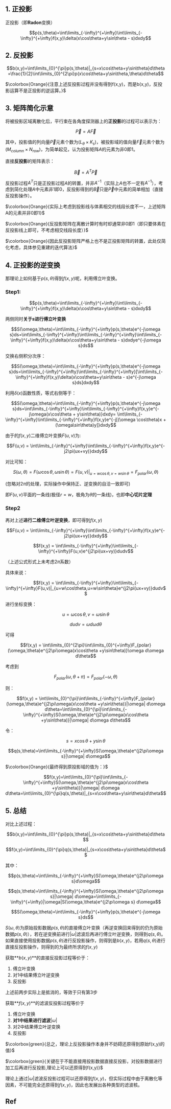 ## 1. 正投影

正投影（即**Radon**变换）

$$p(s,\theta)=\int\limits_{-\infty}^{+\infty}\int\limits_{-\infty}^{+\infty}f(x,y)\delta(x\cos\theta+y\sin\theta - s)dxdy$$

## 2. 反投影

$$b(x,y)=\int\limits_{0}^{\pi}p(s,\theta)|_{s=x\cos\theta+y\sin\theta}d\theta=\frac{1}{2}\int\limits_{0}^{2\pi}p(x\cos\theta+y\sin\theta,\theta)d\theta$$

$\colorbox{Orange}{注意上述反投影过程并没有得到f(x,y)，而是b(x,y)，反投影运算不是正投影的逆运算。}$

## 3. 矩阵简化示意

将被投影区域离散化后，平行束在各角度探测器上的**正投影**的过程可以表示为：

$$\vec{P}=A\vec{F}$$

其中，投影值的列向量$\vec{P}$元素个数为$(L_{\theta}\times K_{s})$，被投影域的值向量$\vec{F}$元素个数为$(M_{column}\times N_{row})$，为简单起见，认为投影矩阵$A$的元素为非0即1。

直接**反投影**的矩阵表示：

$$\vec{B}=A^T\vec{P}$$

反投影过程$A^T$只是正投影过程$A$的转置，并非$A^{-1}$（实际上$A$也不一定有$A^{-1}$），考虑到简化处理$A$中元素非1即0，反投影得到的$\vec{B}$只是$\vec{P}$中元素的简单相加（直接反投影操作）。

$\colorbox{Orange}{实际上考虑到投影线与体素相交的线段长度不一，上述矩阵A的元素并非0即1}$

$\colorbox{Orange}{反投影矩阵在离散计算时有时却通常非0即1（即只要体素在反投影线上即可，不考虑相交线段长度）}$

$\colorbox{Orange}{因此反投影矩阵严格上也不是正投影矩阵的转置，此处仅简化考虑，具体参见重建的迭代算法}$

## 4. 正投影的逆变换

那理论上如何基于$p(s,\theta)$得到$f(x,y)$呢，利用傅立叶变换。

### Step1:

$$p(s,\theta)=\int\limits_{-\infty}^{+\infty}\int\limits_{-\infty}^{+\infty}f(x,y)\delta(x\cos\theta+y\sin\theta - s)dxdy$$

两侧同时**关于$s$进行傅立叶变换**

$$S(\omega,\theta)=\int\limits_{-\infty}^{+\infty}p(s,\theta)e^{-j\omega s}ds=\int\limits_{-\infty}^{+\infty}\int\limits_{-\infty}^{+\infty}\int\limits_{-\infty}^{+\infty}f(x,y)\delta(x\cos\theta+y\sin\theta - s)dxdye^{-j\omega s}ds$$

交换右侧积分次序：

$$S(\omega,\theta)=\int\limits_{-\infty}^{+\infty}p(s,\theta)e^{-j\omega s}ds=\int\limits_{-\infty}^{+\infty}\int\limits_{-\infty}^{+\infty}[\int\limits_{-\infty}^{+\infty}f(x,y)\delta(x\cos\theta+y\sin\theta - s)e^{-j\omega s}ds]dxdy$$

利用$\delta(x)$函数性质，等式右侧等于：

$$S(\omega,\theta)=\int\limits_{-\infty}^{+\infty}p(s,\theta)e^{-j\omega s}ds=\int\limits_{-\infty}^{+\infty}\int\limits_{-\infty}^{+\infty}f(x,y)e^{-j\omega(x\cos\theta + y\sin\theta)}dxdy= \int\limits_{-\infty}^{+\infty}\int\limits_{-\infty}^{+\infty}f(x,y)e^{-j[(\omega \cos\theta)x +(\omega\sin\theta)y]}dxdy$$

由于的$f(x,y)$二维傅立叶变换$F(u,v)$为:

$$F(u,v) = \int\limits_{-\infty}^{+\infty}\int\limits_{-\infty}^{+\infty}f(x,y)e^{-j2\pi(ux+vy)}dxdy$$

对比可知：

$$S(\omega,\theta) = F(\omega \cos\theta,\omega \sin\theta)=F(u,v)|_{u=w\cos\theta,v=w\sin\theta}=F_{polar}(\omega,\theta)$$

(忽略对$2\pi$的处理，实际操作中保持正、逆变换的自洽一致即可)

即$F(u,v)$平面的一条线(极径$r =w$，极角为$\theta$的一条线)，也即**中心切片定理**

### Step2

再对上述**进行二维傅立叶逆变换**，即可得到$f(x,y)$

$$F(u,v) = \int\limits_{-\infty}^{+\infty}\int\limits_{-\infty}^{+\infty}f(x,y)e^{-j2\pi(ux+vy)}dxdy$$

$$f(x,y) = \int\limits_{-\infty}^{+\infty}\int\limits_{-\infty}^{+\infty}F(u,v)e^{j2\pi(ux+vy)}dudv$$

（上述公式形式上未考虑$2\pi$系数）

具体来说：

$$f(x,y) = \int\limits_{-\infty}^{+\infty}\int\limits_{-\infty}^{+\infty}F(u,v)|_{u=w\cos\theta,u=w\sin\theta}e^{j2\pi(ux+vy)}dudv$$

进行坐标变换：

$$u=\omega\cos\theta,v=\omega\sin\theta$$

$$dudv = \omega d\omega d\theta$$

可得

$$f(x,y) = \int\limits_{0}^{2\pi}\int\limits_{0}^{+\infty}F_{polar}(\omega,\theta)e^{j2\pi\omega(x\cos\theta +y\sin\theta)}\omega d\omega d\theta$$

考虑到

$$F_{polar}(\omega,\theta + \pi) = F_{polar}(-\omega,\theta)$$

则：

$$f(x,y) = \int\limits_{0}^{\pi}\int\limits_{-\infty}^{+\infty}F_{polar}(\omega,\theta)e^{j2\pi\omega(x\cos\theta +y\sin\theta)}|\omega| d\omega d\theta=\int\limits_{0}^{\pi}\int\limits_{-\infty}^{+\infty}S(\omega,\theta)e^{j2\pi\omega(x\cos\theta +y\sin\theta)}|\omega| d\omega d\theta$$

令：

$$s= x\cos\theta +y\sin\theta$$

$$q(s,\theta)=\int\limits_{-\infty}^{+\infty}S(\omega,\theta)e^{j2\pi\omega s}|\omega| d\omega$$

$\colorbox{Orange}{最终得到原投影域的值为：}$

$$f(x,y)=\int\limits_{0}^{\pi}\int\limits_{-\infty}^{+\infty}S(\omega,\theta)e^{j2\pi\omega(x\cos\theta +y\sin\theta)}|\omega| d\omega d\theta=\int\limits_{0}^{\pi}q(s,\theta)|_{s=x\cos\theta+y\sin\theta}d\theta$$

## 5. 总结

对比上述过程：

$$b(x,y)=\int\limits_{0}^{\pi}p(s,\theta)|_{s=x\cos\theta+y\sin\theta}d\theta$$

$$f(x,y)=\int\limits_{0}^{\pi}q(s,\theta)|_{s=x\cos\theta+y\sin\theta}d\theta$$

其中：

$$p(s,\theta)=\int\limits_{-\infty}^{+\infty}S(\omega,\theta)e^{j2\pi\omega s}d\omega$$

$$q(s,\theta)=\int\limits_{-\infty}^{+\infty}S(\omega,\theta)e^{j2\pi\omega s}|\omega| d\omega=\int\limits_{-\infty}^{+\infty}|\omega|S(\omega,\theta)e^{j2\pi\omega s} d\omega$$

$$S(\omega,\theta)=\int\limits_{-\infty}^{+\infty}p(s,\theta)e^{-j\omega s}ds$$

$S(\omega,\theta)$为原始投影数据$p(s,\theta)$的直接傅立叶变换（再逆变换回来得到的仍为原始数据$p(s,\theta)$），若在逆变换前进行$|\omega|$滤波后再进行傅立叶逆变换，则得到$q(s,\theta)$。如果直接使用投影数据$p(s,\theta)$进行反投影操作，则得到是$b(x,y)$，若用$q(s,\theta)$进行直接反投影操作，则得到的为最终所求的$f(x,y)$

获取**$b(x,y)$**的直接反投影过程等价于：

1. 傅立叶变换
2. 对1中结果傅立叶逆变换
3. 反投影

上述前两步实际上是抵消的，等效于只有第3步

获取**$f(x,y)$**的滤波反投影过程等价于

1. 傅立叶变换
2. **对1中结果进行滤波**$|\omega|$
3. 对2中结果傅立叶逆变换
4. 反投影

$\colorbox{green}{总之，理论上反投影操作本身并不妨碍还原得到原始f(x,y)的值}$

$\colorbox{green}{关键在于不能直接用投影数据直接反投影，对投影数据进行加工后再进行反投影,理论上可以还原得到f(x,y)}$

理论上通过$|\omega|$滤波反投影过程可以还原得到$f(x,y)$，但实际过程中由于离散化等因素，不可能完全还原得到$f(x,y)$，因此也发展出各种类型的滤波核。



## Ref

